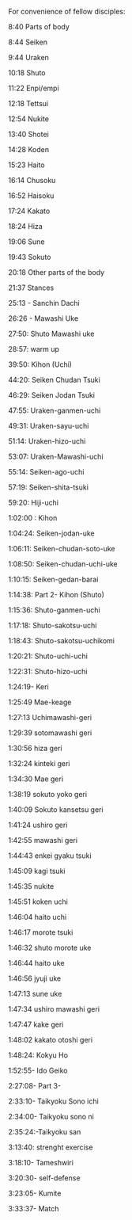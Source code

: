 For convenience of fellow disciples:

8:40  Parts of body

8:44  Seiken 

9:44 Uraken 

10:18 Shuto 

11:22  Enpi/empi 

12:18   Tettsui 

12:54   Nukite 

13:40  Shotei

14:28   Koden 

15:23   Haito 

16:14   Chusoku

16:52  Haisoku

17:24   Kakato 

18:24   Hiza 

19:06  Sune 

19:43   Sokuto 

20:18  Other parts of the body

21:37 Stances

25:13  - Sanchin Dachi

26:26  - Mawashi Uke

27:50: Shuto Mawashi uke

28:57: warm up

39:50:  Kihon (Uchi)

44:20: Seiken Chudan Tsuki

46:29: Seiken Jodan Tsuki 

47:55: Uraken-ganmen-uchi

49:31: Uraken-sayu-uchi

51:14: Uraken-hizo-uchi

53:07: Uraken-Mawashi-uchi

55:14: Seiken-ago-uchi

57:19: Seiken-shita-tsuki

59:20: Hiji-uchi

1:02:00 : Kihon 

1:04:24: Seiken-jodan-uke

1:06:11: Seiken-chudan-soto-uke

1:08:50: Seiken-chudan-uchi-uke

1:10:15: Seiken-gedan-barai

1:14:38: Part 2- Kihon (Shuto)

1:15:36: Shuto-ganmen-uchi

1:17:18: Shuto-sakotsu-uchi

1:18:43: Shuto-sakotsu-uchikomi

1:20:21: Shuto-uchi-uchi

1:22:31: Shuto-hizo-uchi

1:24:19- Keri 

1:25:49 Mae-keage

1:27:13 Uchimawashi-geri

1:29:39 sotomawashi geri

1:30:56 hiza geri

1:32:24 kinteki geri

1:34:30 Mae geri

1:38:19 sokuto yoko geri

1:40:09 Sokuto kansetsu geri

1:41:24 ushiro geri

1:42:55 mawashi geri

1:44:43 enkei gyaku tsuki

1:45:09 kagi tsuki

1:45:35 nukite

1:45:51 koken uchi

1:46:04 haito uchi

1:46:17 morote tsuki

1:46:32 shuto morote uke

1:46:44 haito uke

1:46:56 jyuji uke

1:47:13 sune uke

1:47:34 ushiro mawashi geri

1:47:47 kake geri

1:48:02 kakato otoshi geri

1:48:24: Kokyu Ho

1:52:55- Ido Geiko 

2:27:08- Part 3-

2:33:10- Taikyoku Sono ichi

2:34:00- Taikyoku sono ni

2:35:24:-Taikyoku san

3:13:40: strenght exercise

3:18:10- Tameshwiri

3:20:30- self-defense

3:23:05- Kumite

3:33:37- Match